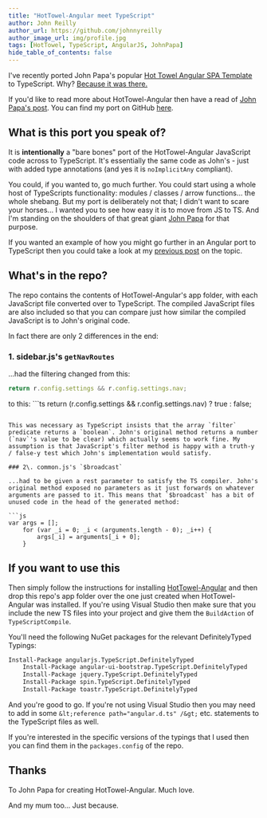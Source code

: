 ```yaml
---
title: "HotTowel-Angular meet TypeScript"
author: John Reilly
author_url: https://github.com/johnnyreilly
author_image_url: img/profile.jpg
tags: [HotTowel, TypeScript, AngularJS, JohnPapa]
hide_table_of_contents: false
---
```

I've recently ported John Papa's popular [Hot Towel Angular SPA Template](<https://github.com/johnpapa/HotTowel-Angular>) to TypeScript. Why? [Because it was there.](<http://en.wikipedia.org/wiki/George_Mallory>)

If you'd like to read more about HotTowel-Angular then have a read of [John Papa's post](<http://www.johnpapa.net/hot-towel-angular/>). You can find my port on GitHub [here](<https://github.com/johnnyreilly/HotTowel-Angular-TypeScript>).

## What is this port you speak of?

It is **intentionally** a "bare bones" port of the HotTowel-Angular JavaScript code across to TypeScript. It's essentially the same code as John's - just with added type annotations (and yes it is `noImplicitAny` compliant).

You could, if you wanted to, go much further. You could start using a whole host of TypeScripts functionality: modules / classes / arrow functions... the whole shebang. But my port is deliberately not that; I didn't want to scare your horses... I wanted you to see how easy it is to move from JS to TS. And I'm standing on the shoulders of that great giant [John Papa](<https://twitter.com/john_papa>) for that purpose.

If you wanted an example of how you might go further in an Angular port to TypeScript then you could take a look at my [previous post](<http://icanmakethiswork.blogspot.co.uk/2014/06/migrating-from-angularjs-to-angularts.html>) on the topic.

## What's in the repo?

The repo contains the contents of HotTowel-Angular's app folder, with each JavaScript file converted over to TypeScript. The compiled JavaScript files are also included so that you can compare just how similar the compiled JavaScript is to John's original code.

In fact there are only 2 differences in the end:

### 1\. sidebar.js's `getNavRoutes`

...had the filtering changed from this:

```ts
return r.config.settings && r.config.settings.nav;
```

 to this: ```ts
return (r.config.settings && r.config.settings.nav) ? true : false;
```

This was necessary as TypeScript insists that the array `filter` predicate returns a `boolean`. John's original method returns a number (`nav`'s value to be clear) which actually seems to work fine. My assumption is that JavaScript's filter method is happy with a truth-y / false-y test which John's implementation would satisfy.

### 2\. common.js's `$broadcast`

...had to be given a rest parameter to satisfy the TS compiler. John's original method exposed no parameters as it just forwards on whatever arguments are passed to it. This means that `$broadcast` has a bit of unused code in the head of the generated method:

```js
var args = [];
    for (var _i = 0; _i < (arguments.length - 0); _i++) {
        args[_i] = arguments[_i + 0];
    }
```

## If you want to use this

Then simply follow the instructions for installing [HotTowel-Angular](<https://github.com/johnpapa/HotTowel-Angular>) and then drop this repo's app folder over the one just created when HotTowel-Angular was installed. If you're using Visual Studio then make sure that you include the new TS files into your project and give them the `BuildAction` of `TypeScriptCompile`.

You'll need the following NuGet packages for the relevant DefinitelyTyped Typings:

```ps
Install-Package angularjs.TypeScript.DefinitelyTyped
    Install-Package angular-ui-bootstrap.TypeScript.DefinitelyTyped
    Install-Package jquery.TypeScript.DefinitelyTyped
    Install-Package spin.TypeScript.DefinitelyTyped
    Install-Package toastr.TypeScript.DefinitelyTyped
```

And you're good to go. If you're not using Visual Studio then you may need to add in some `&lt;reference path="angular.d.ts" /&gt;` etc. statements to the TypeScript files as well.

If you're interested in the specific versions of the typings that I used then you can find them in the `packages.config` of the repo.

## Thanks

To John Papa for creating HotTowel-Angular. Much love.

And my mum too... Just because.


